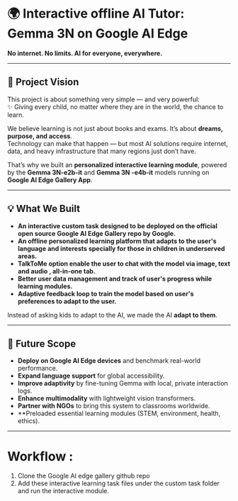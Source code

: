 # 🌍 Interactive offline AI Tutor: Gemma 3N on Google AI Edge

**No internet. No limits. AI for everyone, everywhere.**

---

## 📖 Project Vision
This project is about something very simple — and very powerful:  
✨ Giving every child, no matter where they are in the world, the chance to learn.  

We believe learning is not just about books and exams. It’s about **dreams, purpose, and access**.  
Technology can make that happen — but most AI solutions require internet, data, and heavy infrastructure that many regions just don’t have.  

That’s why we built an **personalized interactive learning module**, powered by the **Gemma 3N-e2b-it** and **Gemma 3N -e4b-it** models running on **Google AI Edge Gallery App**.  

---

## 💡 What We Built
- **An interactive custom task designed to be deployed on the official open source Google AI Edge Gallery repo by Google.**
- **An offline personalized learning platform that adapts to the user's language and interests specially for those in children in underserved areas.**
- **TalkToMe option enable the user to chat with the model via image, text and audio , all-in-one tab.**
- **Better user data management and track of user's progress while learning modules.**
- **Adaptive feedback loop to train the model based on user's preferences to adapt to the user.** 

Instead of asking kids to adapt to the AI, we made the AI **adapt to them**.  

---


## 🚀 Future Scope
- **Deploy on Google AI Edge devices** and benchmark real-world performance.  
- **Expand language support** for global accessibility.  
- **Improve adaptivity** by fine-tuning Gemma with local, private interaction logs.  
- **Enhance multimodality** with lightweight vision transformers.  
- **Partner with NGOs** to bring this system to classrooms worldwide.  
- **Preloaded essential learning modules (STEM, environment, health, ethics).    

---

# Workflow :
1. Clone the Google AI edge gallery github repo
2. Add these interactive learning task files under the custom task folder and run the interactive module.

